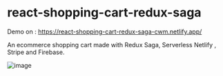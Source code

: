 # react-shopping-cart-redux-saga
Demo on : https://react-shopping-cart-redux-saga-cwm.netlify.app/

An ecommerce shopping cart made with Redux Saga, Serverless Netlify , Stripe and Firebase.

![image](https://user-images.githubusercontent.com/65886071/165968100-56731150-6666-40e6-a0f6-be279cdf5553.png)
